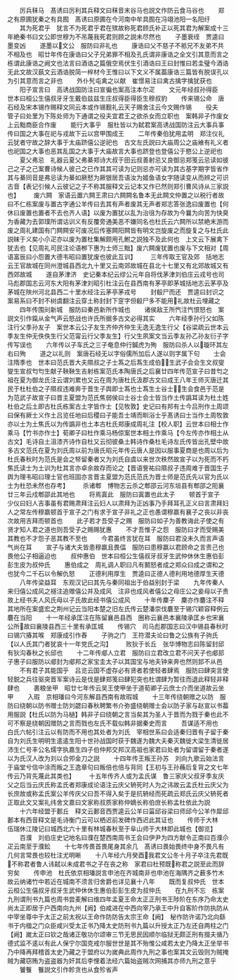 <!-- { "loadSidebar": true } -->
　　厉兵秣马　髙诱曰厉利其兵释文曰秣音末谷马也説文作防云食马谷也
　　郑之有原圃犹秦之有具囿　髙诱曰原圃在今河南中牟具囿在冯翊池阳一名阳纡
　　其为死君乎　犹言不为死君乎君在殡故称死君顾氏补正以死其君为解案成十三年絶秦书曰文公即世穆为不吊蔑我死君则顾之説未尽然也
　　子墨衰绖　贾逵曰墨变凶
　　遂墨以文公　服防曰非礼也
　　康诰曰父不慈子不袛兄不友弟不共不相及也　昭廿年传在康诰曰父子兄弟罪不相及孔氏谓非康诰之全文引其意而言之栋谓此康诰之阙文也法言曰酒诰之篇俄空焉伏生引酒诰曰王曰封惟曰若圭璧今酒诰无此文故汉蓺文云酒诰脱简一梓材今王惟曰以下文义不属葢康诰三篇皆有脱误孔以为引其意而言之非也
　　外仆髠屯禽之以献　崔憬易注曰禽古擒字擒犹获也
　　阳子宣言曰　高诱战国防注曰宣徧也案高注本尔疋
　　文元年经叔孙得臣　世本曰桓公生僖叔牙牙生戴伯兹兹生庄叔得臣得臣生穆叔豹
　　传来锡公命　唐石经及宋本锡作赐释文同云本或作锡觐礼云天子赐舍注云今文赐作锡
　　役夫　管子曰处里为下陈处师为下通谓之役夫宜君王之欲杀女而立职也　案韩非子作废女上云黜商臣合作废
　　能行大事乎　服杜皆以为弑君案高诱战国防注云大事兵事传曰国之大事在祀与戎故下云以宫甲围成王
　　二年传秦伯犹用孟明　郑注仪礼云犹者守故之辞大事于太庙跻僖公逆祀也　古文左氏説曰大庙周公之庙飨有礼义者也祀国之大事也恶其乱国之大事于大庙故言大事也跻登也登僖公于愍公上逆祀也
　　夏父弗忌　礼器云夏父弗綦郑诗大叔于田云叔善射忌又良御忌郑笺云忌读如彼己之子之己案曹诗候人彼己之已作其其可读为记则忌亦可读为其古基字期字皆省作其与綦同音是弗忌读为綦如厥憖为厥银居吾语汝为姬鱼语女字随读变从而辨之可识古音【表记引候人云彼记之子不称其服释文云记本又作已然则郑引曹风诗从三家説也】
　　废六闗　家语云置六闗王肃曰六闗闗名鲁本无此闗文仲置之以税行者故曰不仁栋案废与置古字通公羊传曰去其有声者废其无声者郑志答张逸曰废置也【何休曰废置也置者不去也齐人语】以废为置犹以乱为治徂为存故为今曩为向苦为快臭为香藏为去郭璞所谓诂训义有反覆旁通美恶不嫌同名也杜氏云六闗所以禁絶末游而废之周礼建国有门闗闗安可废况后传塞闗阳闗皆有明文岂旋废之而旋复之与杜氏此説昧于义矣小尒疋亦以废为置杜集解颇用孔鲋之説独不及此何也　上文云下展禽下犹去也【见周礼司民注论语栁下惠为士师三黜】废六闗废犹置也废与下文相对【周语富辰曰小怨置大德韦昭曰置犹废也彼此互训】
　　三年传取王官及郊　括地志云王官故城在同州澄城县西北九十里又云南郊故城在县北十七里又有北郊故城又有西郊故城
　　遂自茅津济　史记秦本纪云缪公元年自将伐茅津刘伯庄云戎号也司马彪郡国志云河东大阳有茅津刘昭引杜注云在县西南有茅亭即茅城括地志云茅亭及茅城在陜州河北县西二十里水经注云茅亭茅戎号
　　封殽尸而还　贾逵曰封识之案易系曰不封不树虞翻注云穿土称封封下窆字但殽尸多不能用礼故杜云埋藏之
　　四年传围刓新城　服防曰秦邑新所作城也
　　诸侯敌王所忾注忾恨怒也　案説文引作鎎从金气声云怒战也许氏所据多古文必得其实
　　六年经季孙行父如陈注行父季孙友子　案世本云公子友生齐仲齐仲生无逸无逸生行父【谷梁疏云世本云季友生仲无佚佚生行父范甯云行父季友生】行父生夙案文当云季友孙乙孙友衍子字传写误也
　　六年传以子车氏之三子奄息仲行鍼虎为殉　服防曰杀人以璇环其左右曰殉
　　道之以礼则　案唐石经无以字俗儒所加后人遂以则字属下句
　　士会注隋季也　世本曰范氏晋大夫隰叔之子士蒍之后蒍生成伯生武子会会生文叔燮燮生宣叔匄匄生献子鞅鞅生吉射栋案范氏本陶唐氏之后襄廿四年传范宣子曰昔匄之祖在夏为御龙氏注云谓刘累也又云在周为唐杜氏汲郡古文曰成王八年王师灭唐迁其民于杜杜伯之子隰叔违难奔于晋生子舆即士蒍也士蒍生士谷士生会食邑于范是为范武子故宣子曰晋主夏盟为范氏焦弱侯曰士谷士会士皆当作土传譌耳读为杜土姓杜伯之后土即古杜氏栋案古土字皆作士【见牧敦】史记曰有邦有士今吕刑作土周颂曰保有厥士义作土吕览任地曰后稷曰子能吾士靖而甽浴士乎髙诱曰士当作土周牧敦亦以士为土焦氏以为传譌非也土本古杜氏郑康成周礼注【校人职】云世本曰相士作乘马【竹书亦作士】荀卿子曰杜作乘马杨倞案世本相土作乘马【今左传亦作相土从古文】毛诗自土沮漆齐诗作自杜又云彻彼桑土韩诗作桑杜毛诗左氏传皆出孔壁中故多古文范氏在夏为刘氏周以前为唐氏昭元年传云唐人是因以服事夏商是也周以后为杜氏春秋时为范氏是会之帑留秦者又为刘氏自虞以来世次秩然故宣子以为死而不朽焦氏读士为土训为杜其言亦卓余故存而论之【晋语訾祐曰隰叔子违周难于晋国生子舆为理韦昭曰理士官也班固亦言晋主夏盟为范氏范氏为晋士师是范氏先以官为氏以士为杜恐未然也存考】
　　杀诸郫　博物志云杀之郫邵云河东垣县有郫邵之阨襄廿三年云戍郫邵此其地也
　　将焉寘此　服防曰寘置也此太子
　　顿首于宣子　少仪曰妇人吉事虽有君赐肃拜注云妇人以肃拜为正凶事乃手拜耳孔正义曰言肃拜妇人之常左传穆嬴顿首于宣子之门有求于宣子非礼之正也愚谓穆嬴有襄子之丧以非丧次故用吉拜而顿首也
　　此子若才吾受子之赐　服防曰如子为善教诲此子使之有贤才知人君之道也则吾受子之赐赐犹惠
　　不才吾惟子之怨　服防曰才而受赐美其教也不才怨子恶其教不至也
　　今君虽终言犹在耳　服防曰君没未久而言声语气尚在耳
　　宣子与诸大夫皆患穆嬴且畏偪　服防曰患穆嬴以君顾命之言责己也畏他公子相逼迫也
　　叔仲惠伯　世本曰桓公生僖叔牙叔牙生武仲休休生惠伯彭彭生皮为叔仲氏
　　惠伯成之　周礼调人职曰凡有鬭怒者成之郑众曰成之谓和之也犹今二千石以令解仇怒
　　正德利用厚生　贾逵曰正德人德利用地德厚生天德
　　八年传梁益耳　东观汉记曰其先与秦同祖出于伯益别封于梁
　　九年传秦人来归僖公成风之襚注追赠僖公并及成风　注非也成风者僖公之母庄公之妾母以子贵故上经书夫人风氏母以子氏故此经书僖公成风
　　十年传麇子　麇亦作麏注不释其地所在案盛宏之荆州记云当阳本楚之旧左氏传云楚潘崇伐麏至于锡穴颖容释例云麏在当阳
　　十一年经承匡注在陈留襄邑县西　圈称云襄邑本襄陵承匡乡也宋襄公所故曰襄陵县西三十里有承匡城
　　传锡穴　司马彪郡国志曰汉中锡县春秋时曰锡穴摏其喉　郑康成引作舂
　　子驹之门　王符潜夫论曰鲁之公族有子驹氏【以人氏其门者犹哀十一年党氏之沟】
　　败狄于长丘　张华博物志曰陈留封邱有狄沟春秋之长邱也
　　十二年传郕人立君　服防曰立君改立君不问天子也郕邽　子惠子曰服防以郕封为郕邦之家宝圭太子以其国宝与地夫钟来奔也然则邽不从邑
　　不有君子其能国乎　吕览云国不虚存必有贤者若使轻者肆焉　服防曰肆突言使轻鋭之兵往驱突晋军案诗云是伐是肆郑笺曰肆犯突也杜谓肆为暂往而退此释轻非释肆也
　　裹粮坐甲　昭廿七年传云吴王使甲坐于道荀卿子云庶士介而坐道故云坐甲
　　入瑕　京相璠曰今河东解县西南有故瑕城
　　十三年传绕朝赠之以防　服防曰绕朝以防书赠士防刘勰曰春秋聘繁书介弥盛绕朝赠士会以防子家与赵宣以书葢用服説【杜氏以防为马檛】韩非子曰绕朝之言当矣其为圣人于晋而为戮于秦也此不可不察是绕朝因赠防之言而戮也左氏不载似韩非据秦史而言
　　吾谋适不用也　白氏六帖引注云以有防而不用也其处者为刘氏　宰相世系曰会适秦归晋有子留于秦自为刘氏生明明生逺逺生阳十世孙战国时获于魏遂为魏大夫秦灭魏徙大梁生清徙居沛生仁号丰公名燸字执嘉生四子伯仲邦交邦汉高祖也家君曰处者为留谓留于秦者遂以为氏汉人改为刘以合夘金刀之説
　　十四年传王叛王孙苏　刘向九歌云始法言于庙堂兮信中涂而叛之王逸章句曰叛倍也倍与背同【王初与王孙蘓后复背之文七年传云乃背先蔑此其类也】
　　十五年传齐人或为孟氏谋　鲁三家庆父叔牙季友庆父之后当云庆氏称孟氏者郑康成论语注云庆父辀死时人为之讳故云孟氏杜云庆父为长庶故或称孟氏案公羊传庆父曰吾不得入矣于是抗辀经而死疏云郑氏云庆父辀死者正取此文又案礼纬舍文嘉曰文家称叔质家称仲嫡长称伯庻长称孟杜依此为説
　　十六年经盟于郪丘　释文云郪音西贾逵云公羊曰菑邱谷梁曰师邱今公羊作犀邱郪本有西音释文是毛诗衡门云可以栖迟前发碑作西迟此其证也
　　传师于大林　伍瑞休江陵记曰城西北六十里有林城春秋至于阜山师于大林即此城也【御览】
　　百濮　刘伯庄史记地名曰濮在楚西南周书王会曰伊尹为四方献令正南曰百濮尒疋云南至于濮鈆
　　十七年传畏首畏尾身其余几　髙诱曰畏始畏终中身不畏凡有几何言常畏也较杜注尤明晰
　　十八年经六月癸酉我君文公冬十月子卒注先君既不称君者鲁人讳弑以未成君书之子在丧之称　家君曰杜预既称君之説至此而辞穷矣
　　传申池　杜氏依京相璠説言申池在齐城南非也申池在海隅齐之薮多竹木故云纳诸竹中若近在城南不须言归舍爵也详见襄十八年
　　既而复叔仲氏　世本云桓公生僖叔牙叔牙生武仲休休生惠伯彭彭生皮为叔仲氏
　　在九刑不忘　栋案九刑谓刑书九篇也周书尝麦解曰维四年孟夏王命太正正刑书王陟阶在东序乃命太史尚太正即居于户西南向九州【阙】伯咸进在中西向宰乃承王中升自客阶作防执防从中宰坐尊中于太正之前太祝以王命作防防告太宗王命【阙】　秘作防许诺乃北向繇书于内楹之门众臣咸兴受太正书乃降太史防刑书九篇以升授太正乃左还自两柱之门【阙】嵗太正曰钦之哉诸正敬功尔颂审三节无思民因顺尔临狱无颇正刑有掇夫循乃德式监不逺以有此人保宁尔国克戒尔服世世是其不殆惟公咸若太史乃降太正坐举书乃中降再拜稽首太史乃藏之于盟府以为嵗典此周作九刑之事也案其文云毁则为贼掩贼为藏窃贿为盗盗器为奸其后李悝着法经六篇始盗贼次网捕其亦师九刑之意乎
　　饕餮　餮説文引作飻贪也从食殄省声

